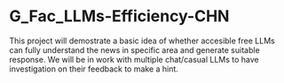 # G_Fac_LLMs-Efficiency-CHN
This project will demostrate a basic idea of whether accesible free LLMs can fully understand the news in specific area and generate suitable response. We will be in work with multiple chat/casual LLMs to have investigation on their feedback to make a hint.

